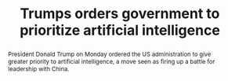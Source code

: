 ---
category: news
title: Trumps orders government to prioritize artificial intelligence
abstract: President Donald Trump on Monday ordered the US administration to give greater priority to artificial intelligence, a move seen as firing up a battle for leadership with China.
publishedDateTime: 2019-02-11T21:36:23Z
sourceUrl: https://www.msn.com/en-us/news/technology/trumps-orders-government-to-prioritize-artificial-intelligence/ar-BBTszG9?
type: article

provider:
  name: AFP
  id: V_AA5ZTIC_global
tags:
  - AI

images: 
  - url: https://img-s-msn-com.akamaized.net/tenant/amp/entityid/BBTsEx8.img
    width: 1024
    height: 682
    quality: 99
    title: US President Donald Trump ordered the government to give greater priority to artificial intelligence, but critics said the executive order lacked key details
    attribution: 
    focalRegion:
      x1: 177
      x2: 409
      y1: 329
      y2: 561

---